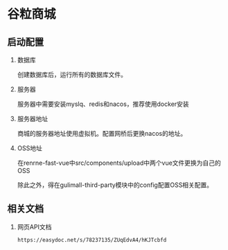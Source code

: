 # 谷粒商城



## 启动配置



1. 数据库

   创建数据库后，运行所有的数据库文件。

2. 服务器

   服务器中需要安装myslq、redis和nacos，推荐使用docker安装

3. 服务器地址

   商城的服务器地址使用虚拟机。配置网桥后更换nacos的地址。

4. OSS地址

   在renrne-fast-vue中src/components/upload中两个vue文件更换为自己的OSS

   除此之外，得在gulimall-third-party模块中的config配置OSS相关配置。







## 相关文档



1. 网页API文档

   ```http
   https://easydoc.net/s/78237135/ZUqEdvA4/hKJTcbfd
   ```

   